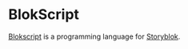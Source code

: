 # BlokScript

[Blokscript](https://www.blokscript.com) is a programming language for [Storyblok](https://www.storyblok.com).
